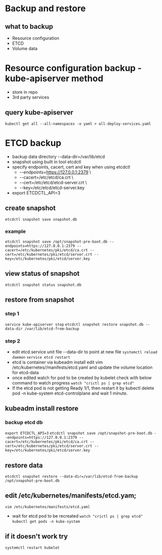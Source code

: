# Backup and restore

## what to backup
* Resource configuration
* ETCD
* Volume data

# Resource configuration backup - kube-apiserver method
* store in repo
* 3rd party services
## query kube-apiserver
`kubectl get all --all-namespaces -o yaml > all-deploy-services.yaml`

# ETCD backup
* backup data directory --data-dir=/var/lib/etcd
* snapshot using built in tool etcdctl
* specify endpoints, cacert, cert and key when using etcdctl
  * --endpoints=https://127.0.0.1:2379 \
  * --cacert=/etc/etcd/ca.crt \
  * --cert=/etc/etcd/etcd-server.crt \
  * --key=/etc/etcd/etcd-server.key
* export ETCDCTL_API=3

## create snapshot
`etcdctl snapshot save snapshot.db`
### example
`etcdctl snapshot save /opt/snapshot-pre-boot.db --endpoints=https://127.0.0.1:2379 --cacert=/etc/kubernetes/pki/etcd/ca.crt --cert=/etc/kubernetes/pki/etcd/server.crt --key=/etc/kubernetes/pki/etcd/server.key`
## view status of snapshot
`etcdctl snapshot status snapshot.db`
## restore from snapshot
### step 1
`service kube-apiserver stop`
`etcdctl snapshot restore snapshot.db --data-dir /var/lib/etcd-from-backup`
### step 2
* edit etcd.service unit file --data-dir to point at new file
`systemctl reload daemon`
`service etcd restart`
* etcd is container via kubeadm install edit vim /etc/kubernetes//manifests/etcd.yaml and update the volume location for etcd-data
* once edited watch for pod to be created by kubelet check with below command to watch progress
`watch "crictl ps | grep etcd"`
* If the etcd pod is not getting Ready 1/1, then restart it by kubectl delete pod -n kube-system etcd-controlplane and wait 1 minute.

## kubeadm install restore
### backup etcd db
`export ETCDCTL_API=3`
`etcdctl snapshot save /opt/snapshot-pre-boot.db --endpoints=https://127.0.0.1:2379 --cacert=/etc/kubernetes/pki/etcd/ca.crt --cert=/etc/kubernetes/pki/etcd/server.crt --key=/etc/kubernetes/pki/etcd/server.key`
## restore data
`etcdctl snapshot restore --data-dir=/var/lib/etcd-from-backup /opt/snapshot-pre-boot.db`
## edit /etc/kubernetes/manifests/etcd.yam;
`vim /etc/kubernetes/manifests/etcd.yaml`
* wait for etcd pod to be recreated
`watch "crictl ps | grep etcd"`
`kubectl get pods -n kube-system`
## if it doesn't work try
`systemctl restart kubelet`
